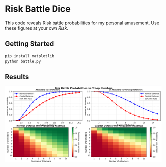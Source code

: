 # Risk Battle Dice

This code reveals Risk battle probabilities for my personal amusement. Use these figures at your own *Risk*.

## Getting Started

```sh
pip install matplotlib
python battle.py
```

## Results

![](./boardgame.png)